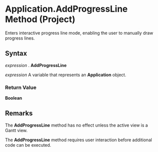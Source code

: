 
# Application.AddProgressLine Method (Project)

Enters interactive progress line mode, enabling the user to manually draw progress lines.


## Syntax

 _expression_ . **AddProgressLine**

 _expression_ A variable that represents an **Application** object.


### Return Value

 **Boolean**


## Remarks

The  **AddProgressLine** method has no effect unless the active view is a Gantt view.

The  **AddProgressLine** method requires user interaction before additional code can be executed.

